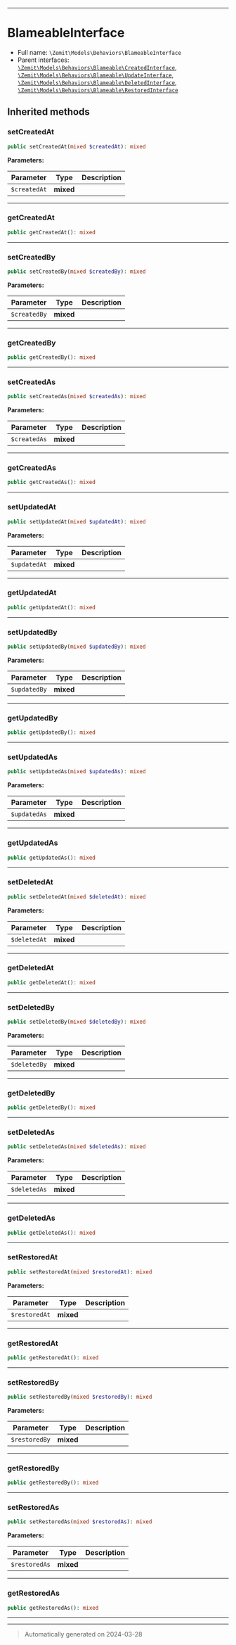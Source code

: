 ***

# BlameableInterface





* Full name: `\Zemit\Models\Behaviors\BlameableInterface`
* Parent interfaces: [`\Zemit\Models\Behaviors\Blameable\CreatedInterface`](./Blameable/CreatedInterface.md), [`\Zemit\Models\Behaviors\Blameable\UpdateInterface`](./Blameable/UpdateInterface.md), [`\Zemit\Models\Behaviors\Blameable\DeletedInterface`](./Blameable/DeletedInterface.md), [`\Zemit\Models\Behaviors\Blameable\RestoredInterface`](./Blameable/RestoredInterface.md)




## Inherited methods


### setCreatedAt



```php
public setCreatedAt(mixed $createdAt): mixed
```








**Parameters:**

| Parameter | Type | Description |
|-----------|------|-------------|
| `$createdAt` | **mixed** |  |





***

### getCreatedAt



```php
public getCreatedAt(): mixed
```












***

### setCreatedBy



```php
public setCreatedBy(mixed $createdBy): mixed
```








**Parameters:**

| Parameter | Type | Description |
|-----------|------|-------------|
| `$createdBy` | **mixed** |  |





***

### getCreatedBy



```php
public getCreatedBy(): mixed
```












***

### setCreatedAs



```php
public setCreatedAs(mixed $createdAs): mixed
```








**Parameters:**

| Parameter | Type | Description |
|-----------|------|-------------|
| `$createdAs` | **mixed** |  |





***

### getCreatedAs



```php
public getCreatedAs(): mixed
```












***

### setUpdatedAt



```php
public setUpdatedAt(mixed $updatedAt): mixed
```








**Parameters:**

| Parameter | Type | Description |
|-----------|------|-------------|
| `$updatedAt` | **mixed** |  |





***

### getUpdatedAt



```php
public getUpdatedAt(): mixed
```












***

### setUpdatedBy



```php
public setUpdatedBy(mixed $updatedBy): mixed
```








**Parameters:**

| Parameter | Type | Description |
|-----------|------|-------------|
| `$updatedBy` | **mixed** |  |





***

### getUpdatedBy



```php
public getUpdatedBy(): mixed
```












***

### setUpdatedAs



```php
public setUpdatedAs(mixed $updatedAs): mixed
```








**Parameters:**

| Parameter | Type | Description |
|-----------|------|-------------|
| `$updatedAs` | **mixed** |  |





***

### getUpdatedAs



```php
public getUpdatedAs(): mixed
```












***

### setDeletedAt



```php
public setDeletedAt(mixed $deletedAt): mixed
```








**Parameters:**

| Parameter | Type | Description |
|-----------|------|-------------|
| `$deletedAt` | **mixed** |  |





***

### getDeletedAt



```php
public getDeletedAt(): mixed
```












***

### setDeletedBy



```php
public setDeletedBy(mixed $deletedBy): mixed
```








**Parameters:**

| Parameter | Type | Description |
|-----------|------|-------------|
| `$deletedBy` | **mixed** |  |





***

### getDeletedBy



```php
public getDeletedBy(): mixed
```












***

### setDeletedAs



```php
public setDeletedAs(mixed $deletedAs): mixed
```








**Parameters:**

| Parameter | Type | Description |
|-----------|------|-------------|
| `$deletedAs` | **mixed** |  |





***

### getDeletedAs



```php
public getDeletedAs(): mixed
```












***

### setRestoredAt



```php
public setRestoredAt(mixed $restoredAt): mixed
```








**Parameters:**

| Parameter | Type | Description |
|-----------|------|-------------|
| `$restoredAt` | **mixed** |  |





***

### getRestoredAt



```php
public getRestoredAt(): mixed
```












***

### setRestoredBy



```php
public setRestoredBy(mixed $restoredBy): mixed
```








**Parameters:**

| Parameter | Type | Description |
|-----------|------|-------------|
| `$restoredBy` | **mixed** |  |





***

### getRestoredBy



```php
public getRestoredBy(): mixed
```












***

### setRestoredAs



```php
public setRestoredAs(mixed $restoredAs): mixed
```








**Parameters:**

| Parameter | Type | Description |
|-----------|------|-------------|
| `$restoredAs` | **mixed** |  |





***

### getRestoredAs



```php
public getRestoredAs(): mixed
```












***


***
> Automatically generated on 2024-03-28
